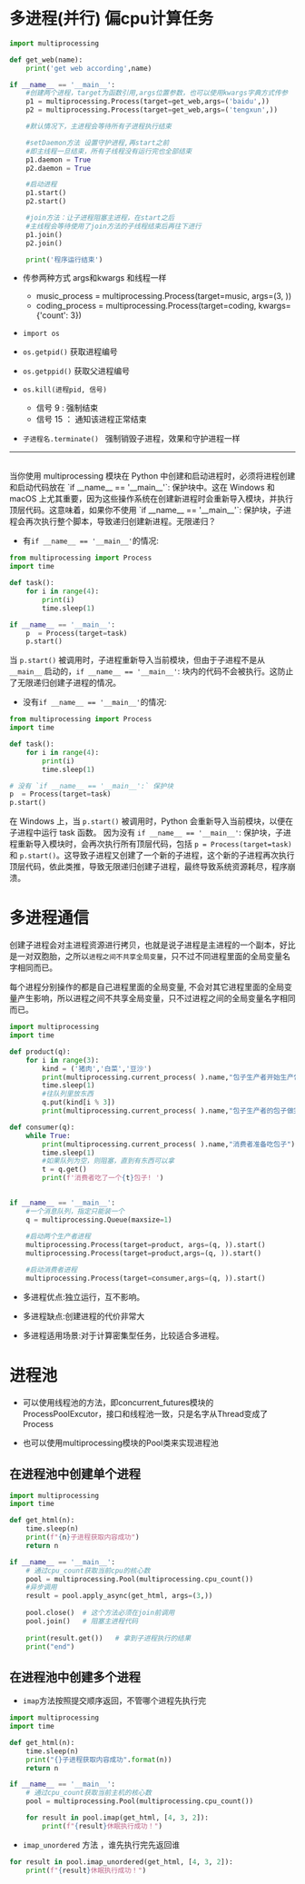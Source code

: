 # 多进程(并行)  偏cpu计算任务
```python
import multiprocessing

def get_web(name):
    print('get web according',name)

if __name__ == '__main__':
    #创建两个进程，target为函数引用,args位置参数，也可以使用kwargs字典方式传参
    p1 = multiprocessing.Process(target=get_web,args=('baidu',))
    p2 = multiprocessing.Process(target=get_web,args=('tengxun',))

    #默认情况下，主进程会等待所有子进程执行结束

    #setDaemon方法 设置守护进程,再start之前
    #即主线程一旦结束，所有子线程没有运行完也全部结束
    p1.daemon = True
    p2.daemon = True

    #启动进程
    p1.start()
    p2.start()

    #join方法：让子进程阻塞主进程，在start之后
    #主线程会等待使用了join方法的子线程结束后再往下进行
    p1.join()
    p2.join()

    print('程序运行结束')
```
- 传参两种方式 args和kwargs 和线程一样
    - music_process = multiprocessing.Process(target=music, args=(3, ))
    - coding_process = multiprocessing.Process(target=coding, kwargs={'count': 3})
- `import os`
- `os.getpid()` 获取进程编号
- `os.getppid()` 获取父进程编号
- `os.kill(进程pid, 信号) `
    - 信号 9 : 强制结束
    - 信号 15 ： 通知该进程正常结束 

- `子进程名.terminate() ` 强制销毁子进程，效果和守护进程一样
-------------------------------------------------------------
<br>
当你使用 multiprocessing 模块在 Python 中创建和启动进程时，必须将进程创建和启动代码放在 `if __name__ == '__main__'`: 保护块中。这在 Windows 和 macOS 上尤其重要，因为这些操作系统在创建新进程时会重新导入模块，并执行顶层代码。这意味着，如果你不使用 `if __name__ == '__main__'`: 保护块，子进程会再次执行整个脚本，导致递归创建新进程。无限递归？<br>


- 有`if __name__ == '__main__'`的情况:
```python
from multiprocessing import Process
import time 

def task():
    for i in range(4):
        print(i)
        time.sleep(1)     

if __name__ == '__main__':
    p  = Process(target=task)
    p.start()
```

当 `p.start()` 被调用时，子进程重新导入当前模块，但由于子进程不是从 `__main__` 启动的，`if __name__ == '__main__'`: 块内的代码不会被执行。这防止了无限递归创建子进程的情况。

- 没有`if __name__ == '__main__'`的情况:
```python
from multiprocessing import Process
import time 

def task():
    for i in range(4):
        print(i)
        time.sleep(1)     

# 没有 `if __name__ == '__main__':` 保护块
p  = Process(target=task)
p.start()
```
在 Windows 上，当 `p.start()` 被调用时，Python 会重新导入当前模块，以便在子进程中运行 task 函数。
因为没有 `if __name__ == '__main__'`: 保护块，子进程重新导入模块时，会再次执行所有顶层代码，包括 `p = Process(target=task)` 和 `p.start()`。这导致子进程又创建了一个新的子进程，这个新的子进程再次执行顶层代码，依此类推，导致无限递归创建子进程，最终导致系统资源耗尽，程序崩溃。


# 多进程通信

创建子进程会对主进程资源进行拷贝，也就是说子进程是主进程的一个副本，好比是一对双胞胎，之所以`进程之间不共享全局变量`，只不过不同进程里面的全局变量名字相同而已。

每个进程分别操作的都是自己进程里面的全局变量, 不会对其它进程里面的全局变量产生影响，所以进程之间不共享全局变量，只不过进程之间的全局变量名字相同而已。

```python
import multiprocessing
import time

def product(q):
    for i in range(3):
        kind = ('猪肉','白菜','豆沙')
        print(multiprocessing.current_process( ).name,"包子生产者开始生产包子...")
        time.sleep(1)
        #往队列里放东西
        q.put(kind[i % 3])
        print(multiprocessing.current_process( ).name,"包子生产者的包子做完了!")

def consumer(q):
    while True:
        print(multiprocessing.current_process( ).name,"消费者准备吃包子")
        time.sleep(1)
        #如果队列为空，则阻塞，直到有东西可以拿
        t = q.get()
        print(f'消费者吃了一个{t}包子! ')
            

if __name__ == '__main__':
    #一个消息队列，指定只能装一个
    q = multiprocessing.Queue(maxsize=1)
    
    #启动两个生产者进程
    multiprocessing.Process(target=product, args=(q, )).start()
    multiprocessing.Process(target=product,args=(q, )).start()

    #启动消费者进程
    multiprocessing.Process(target=consumer,args=(q, )).start()
```

- 多进程优点:独立运行，互不影响。
- 多进程缺点:创建进程的代价非常大

- 多进程适用场景:对于计算密集型任务，比较适合多进程。

# 进程池
- 可以使用线程池的方法，即concurrent_futures模块的ProcessPoolExcutor，接口和线程池一致，只是名字从Thread变成了Process

- 也可以使用multiprocessing模块的Pool类来实现进程池

## 在进程池中创建单个进程
```python
import multiprocessing
import time

def get_html(n):
    time.sleep(n)
    print(f"{n}子进程获取内容成功")
    return n

if __name__ == '__main__':
    # 通过cpu_count获取当前cpu的核心数
    pool = multiprocessing.Pool(multiprocessing.cpu_count())
    #异步调用
    result = pool.apply_async(get_html, args=(3,))
    
    pool.close()  # 这个方法必须在join前调用
    pool.join()   # 阻塞主进程代码
    
    print(result.get())   # 拿到子进程执行的结果
    print("end")
```

## 在进程池中创建多个进程
- `imap`方法按照提交顺序返回，不管哪个进程先执行完
```python
import multiprocessing
import time

def get_html(n):
    time.sleep(n)
    print("{}子进程获取内容成功".format(n))
    return n

if __name__ == '__main__':
    # 通过cpu_count获取当前主机的核心数
    pool = multiprocessing.Pool(multiprocessing.cpu_count())

    for result in pool.imap(get_html, [4, 3, 2]):
        print(f"{result}休眠执行成功！")

```
- `imap_unordered` 方法 ，谁先执行完先返回谁
```python
for result in pool.imap_unordered(get_html, [4, 3, 2]):
    print(f"{result}休眠执行成功！")
```
